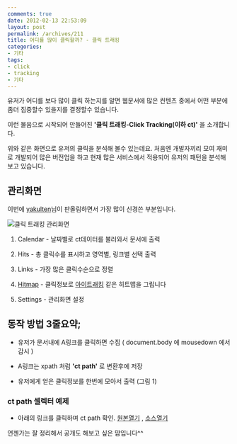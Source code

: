 ```yaml
---
comments: true
date: 2012-02-13 22:53:09
layout: post
permalink: /archives/211
title: 어디를 많이 클릭할까? - 클릭 트래킹
categories:
- 기타
tags:
- click
- tracking
- 기타
---
```


유저가 어디를 보다 많이 클릭 하는지를 알면  웹문서에 많은 컨텐츠 중에서 어떤 부분에 좀더 집중할수 있을지를 결정할수 있습니다.





이런 물음으로 시작되어 만들어진 **'클릭 트래킹-Click Tracking(이하 ct)'** 을 소개합니다.















위와 같은 화면으로 유저의 클릭을 분석해 볼수 있는데요. 처음엔 개발자끼리 모여 재미로 개발되어 많은 버전업을 하고 현재 많은 서비스에서 적용되어 유저의 패턴을 분석해 보고 있습니다.





## 관리화면





이번에 [yakulten](http://yakulten.tistory.com)님이 판올림하면서  가장 많이 신경쓴 부분입니다.





![클릭 트래킹 관리화면](http://uix.kr/wordpress/wp-content/uploads/2012/02/ct.jpg)







  1. Calendar - 날짜별로 ct데이터를 불러와서 문서에 출력


  2. Hits - 총 클릭수를 표시하고 영역별, 링크별 선택 출력 


  3. Links - 가장 많은 클릭수순으로 정렬


  4. [Hitmap](http://uix.kr/wordpress/wp-content/uploads/2012/02/ct.png) - 클릭정보로 [아이트래킹](http://www.youtube.com/watch?v=lo_a2cfBUGc) 같은 히트맵을 그립니다


  5. Settings - 관리화면 설정





## 동작 방법 3줄요약;







  * 유저가 문서내에 A링크를 클릭하면 수집 ( document.body 에 mousedown 에서 감시 )


  * A링크는 xpath 처럼 **'ct path'** 로 변환후에 저장 


  * 유저에게 얻은 클릭정보를 한번에 모아서 출력 (그림 1)





### ct path 셀렉터 예제







  * 아래의 링크를 클릭하며 ct path 확인. [원본열기](http://uix.kr/ex/ct/) , [소스열기](https://gist.github.com/1814029) 












언젠가는 잘 정리해서 공개도 해보고 싶은 맘입니다^^



